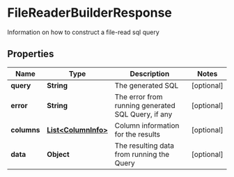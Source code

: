 

# FileReaderBuilderResponse

Information on how to construct a file-read sql query

## Properties

| Name | Type | Description | Notes |
|------------ | ------------- | ------------- | -------------|
|**query** | **String** | The generated SQL |  [optional] |
|**error** | **String** | The error from running generated SQL Query, if any |  [optional] |
|**columns** | [**List&lt;ColumnInfo&gt;**](ColumnInfo.md) | Column information for the results |  [optional] |
|**data** | **Object** | The resulting data from running the Query |  [optional] |



